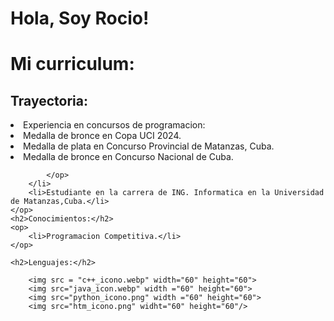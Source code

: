 <!DOCTYPE html>
<html >
<head>
    <h1>Hola, Soy Rocio!</h1>
</head>
<body>
    <h1>Mi curriculum:</h1>
    <h2>Trayectoria:</h2>
    <op>
        <li>Experiencia en concursos de programacion:
            <op>
                <li>Medalla de bronce en Copa UCI 2024.</li>
                <li>Medalla de plata en Concurso Provincial de Matanzas, Cuba.</li>
                <li>Medalla de bronce en Concurso Nacional de Cuba.</li>
                
            </op>
        </li>
        <li>Estudiante en la carrera de ING. Informatica en la Universidad de Matanzas,Cuba.</li>
    </op>
    <h2>Conocimientos:</h2>
    <op>
        <li>Programacion Competitiva.</li>
    </op>

    <h2>Lenguajes:</h2>

        <img src = "c++_icono.webp" width="60" height="60">
        <img src="java_icon.webp" width ="60" height="60"> 
        <img src="python_icono.png" width ="60" height="60">
        <img src="htm_icono.png" widht="60" height="60"/> 
   
    
</body>
</html>
